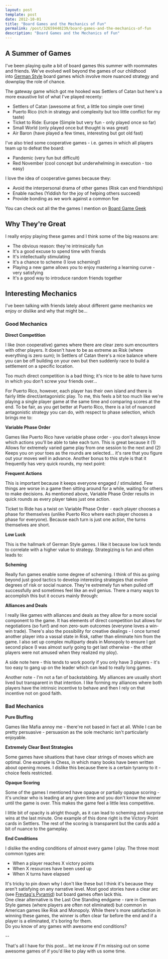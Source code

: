 ```yaml
---
layout: post
template: post
date: 2012-10-01
title: "Board Games and the Mechanics of Fun"
permalink: /post/32659440239/board-games-and-the-mechanics-of-fun
description: "Board Games and the Mechanics of Fun"
---
```

<h2>A Summer of Games</h2>&#13;
<p>I've been playing quite a bit of board games this summer with roommates and friends. We've evolved well beyond the games of our childhood into <a href="http://en.wikipedia.org/wiki/German-style_board_game">German Style</a> board games which involve more nuanced strategy and downplay the role of chance.</p>&#13;
<p>The gateway game which got me hooked was Settlers of Catan but here's a more exaustive list of what I've played recenty:</p>&#13;
<ul><li>Settlers of Catan (awesome at first, a little too simple over time)</li>&#13;
<li>Puerto Rico (rich in strategy and complexity but too little conflict for my taste)</li>&#13;
<li>Ticket to Ride: Europe (Simple but very fun - only played once so far)</li>&#13;
<li>Small World (only played once but thought is was great)</li>&#13;
<li>Air Baron (have played a few times, interesting but got old fast)</li>&#13;
</ul><p>I've also tried some cooperative games - i.e. games in which all players team up to defeat the board:</p>&#13;
<ul><li>Pandemic (very fun but difficult)</li>&#13;
<li>Red November (cool concept but underwhelming in execution - too easy)</li>&#13;
</ul><div>I love the idea of cooperative games because they:</div>&#13;
<div>&#13;
<ul><li>Avoid the interpersonal drama of other games (Risk can end friendships)</li>&#13;
<li>Enable naches (Yiddish for the joy of helping others succeed)</li>&#13;
<li>Provide bonding as we work against a common foe</li>&#13;
</ul></div>&#13;
<p>You can check out all the the games I mention on <a href="boardgamegeek.com">Board Game Geek</a></p>&#13;
<h2>Why They're Great</h2>&#13;
<p>I really enjoy playing these games and I think some of the big reasons are:</p>&#13;
<ul><li>The obvious reason: they're intrinsically fun</li>&#13;
<li>It's a good excuse to spend time with friends</li>&#13;
<li>It's intellectually stimulating</li>&#13;
<li>It's a chance to scheme (I love scheming!)</li>&#13;
<li>Playing a new game allows you to enjoy mastering a learning curve - very satisfying</li>&#13;
<li>It's a good way to introduce random friends together</li>&#13;
</ul><h2>Interesting Mechanics</h2>&#13;
<p>I've been talking with friends lately about different game mechanics we enjoy or dislike and why that might be...</p>&#13;
<h3>Good Mechanics</h3>&#13;
<p><strong>Direct Competition</strong></p>&#13;
<p>I like (non cooperative) games where there are clear zero sum encounters with other players. It doesn't have to be as extreme as Risk (where everything is zero sum); In Settlers of Catan there's a nice balance where you can be off building on your own but then suddenly race to build a settlement on a specific location.</p>&#13;
<p>Too much direct competition is a bad thing; it's nice to be able to have turns in which you don't screw your friends over...</p>&#13;
<p>For Puerto Rico, however, each player has their own island and there is fairly little direct/antagonistic play. To me, this feels a bit too much like we're playing a single player game at the same time and comparing scores at the end. To be fair, as you get better at Puerto Rico, there is a lot of nuanced antagonistic strategy you can do, with respect to phase selection, which brings me to: </p>&#13;
<p><strong>Variable Phase Order</strong></p>&#13;
<p>Games like Puerto Rico have variable phase order - you don't always know which actions you'll be able to take each turn. This is great because it (1) Allows for extremely varied game play from one session to the next and (2) Keeps you on your toes as the rounds are selected... it's rare that you figure out your moves well in advance. Another bonus to this style is that it frequently has very quick rounds, my next point:</p>&#13;
<p><strong>Frequent Actions</strong></p>&#13;
<p>This is important because it keeps everyone engaged / stimulated. Few things are worse in a game then sitting around for a while, waiting for others to make decisions. As mentioned above, Variable Phase Order results in quick rounds as every player takes just one action.</p>&#13;
<p>Ticket to Ride has a twist on Variable Phase Order - each player chooses a phase for themselves (unlike Puerto Rico where each player chooses a phase for everyone). Because each turn is just one action, the turns themselves are short.</p>&#13;
<p><strong>Low Luck</strong></p>&#13;
<p>This is the hallmark of German Style games. I like it because low luck tends to correlate with a higher value to strategy. Strategizing is fun and often leads to:</p>&#13;
<p><strong>Scheming</strong></p>&#13;
<p>Really fun games enable some degree of scheming. I think of this as going beyond just good tactics to develop interesting strategies that evolve degrees of risk or social nuance. They're extremely fun when pulled off successfully and sometimes feel like an evil genius. There a many ways to accomplish this but it occurs mainly through:</p>&#13;
<p><strong>Alliances and Deals</strong></p>&#13;
<p>I really like games with alliances and deals as they allow for a more social component to the game. It has elements of direct competition but allows for negotiations (so fun!) and non zero-sum outcomes (everyone loves a win-win trade). There's also the possibility for creative dealings - I once turned another player into a vassal state in Risk, rather than eliminate him from the game. I also set up complex multiparty deals in Monopoly to ensure I got second place (I was almost surly going to get last otherwise - the other players were not amused when they realized my ploy).</p>&#13;
<p>A side note here - this tends to work poorly if you only have 3 players - it's too easy to gang up on the leader which can lead to really long games.</p>&#13;
<p>Another note - I'm not a fan of backstabbing. My alliances are usually short lived but transparent in that intention. I like forming my alliances where both players have the intrinsic incentive to behave and then I rely on that incentive not on good faith.</p>&#13;
<h3>Bad Mechanics</h3>&#13;
<p><strong>Pure Bluffing</strong></p>&#13;
<p>Games like Mafia annoy me - there're not based in fact at all. While I can be pretty persuasive - persuasion as the sole mechanic isn't particularly enjoyable.</p>&#13;
<p><strong>Extremely Clear Best Strategies</strong></p>&#13;
<p>Some games have situations that have clear strings of moves which are optimal. One example is Chess, in which many books have been written about opening moves. I dislike this because there is a certain tyranny to it - choice feels restricted.</p>&#13;
<p><strong>Opaque Scoring</strong></p>&#13;
<p>Some of the games I mentioned have opaque or partially opaque scoring - it's unclear who is leading at any given time and you don't know the winner until the game is over. This makes the game feel a little less competitive.</p>&#13;
<p>I little bit of opacity is alright though, as it can lead to scheming and surprise wins at the last minute. One example of this done right is the Victory Point cards in Settlers. The rest of the scoring is transparent but the cards add a bit of nuance to the gameplay.</p>&#13;
<p><strong>End Conditions</strong></p>&#13;
<p>I dislike the ending conditions of almost every game I play. The three most common types are:</p>&#13;
<ul><li>When a player reaches X victory points</li>&#13;
<li>When X resources have been used up</li>&#13;
<li>When X turns have elapsed</li>&#13;
</ul><div>It's tricky to pin down why I don't like these but I think it's because they aren't satisfying on any narrative level. Most good stories have a clear arc (see <a href="http://en.wikipedia.org/wiki/Freytag%27s_Pyramid#Freytag.27s_analysis">Freytag's Pyramid</a>) but board games often lack this.</div>&#13;
<div></div>&#13;
<div>One clear alternative is the Last One Standing endgame - rare in German Style games (where players are often not eliminated) but common in American games like Risk and Monopoly. While there's more satisfaction in winning these games, the winner is often clear far before the end and if a player is a eliminated, it's boring for them.</div>&#13;
<div></div>&#13;
<div>Do you know of any games with awesome end conditions?</div>&#13;
<p>--</p>&#13;
<p>That's all I have for this post... let me know if I'm missing out on some awesome games of if you'd like to play with us some time.</p> 